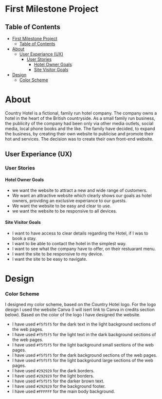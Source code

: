 # First Milestone Project

## Table of Contents

- [First Milestone Project](#first-milestone-project)
  - [Table of Contents](#table-of-contents)
- [About](#about)
  - [User Experiance (UX)](#user-experiance-ux)
    - [User Stories](#user-stories)
      - [Hotel Owner Goals](#hotel-owner-goals)
      - [Site Visitor Goals](#site-visitor-goals)
- [Design](#design)
    - [Color Scheme](#color-scheme)

# About

Country Hotel is a fictional, family run hotel company. The company owns a hotel in the heart of the British countryside. As a small family run business, the publicity of the company had been only via other media outlets, social media, local phone books and the like. The family have decided, to expand the business, by creating their own website to publicise and promote their hot and services. The decision was to create their own front-end website.

## User Experiance (UX)

### User Stories

#### Hotel Owner Goals

- we want the website to attract a new and wide range of customers.
- We want an attractive website which clearly shows our goals as hotel owners, providing an exclusive experiance to our guests.
- We want the website to be easy and clear to use.
- we want the website to be responsive to all devices.

#### Site Visitor Goals

- I want to have access to clear details regarding the Hotel, if I was to book a stay.
- I want to be able to contact the hotel in the simplest way.
- I want to see what the company have to offer, on their restuarant menu.
- I want the site to be responsive to my device.
- I want the site to be easy to navigate.

# Design

### Color Scheme

I designed my color scheme, based on the Country Hotel logo. For the logo design I used the website Canva (I will isert link to Canva in credits section below). Based on the color of the logo I have designed the website.

- I have used `#f5f5f5` for the dark text in the light background sections of the web pages.
- I have used `#f5f5f5` for the light text in the dark background sections of the web pages.
- I have used `#f5f5f5` for the light background small sections of the web pages.
- I have used `#f5f5f5` for the dark background sections of the web pages.
- I have used `#f5f5f5` for the light background large sections of the web pages.
- I have used `#292929` for the dark borders.
- I have used `#292929` for the light borders.
- I have used `#f5f5f5` for the darker brown text.
- I have used `#292929` for the background footer.
- I have used `#FFFFFF` for the main body background.

